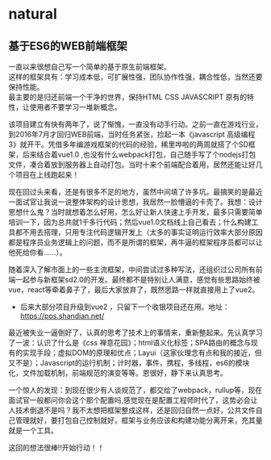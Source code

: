 # natural
## 基于ES6的WEB前端框架  
一直以来很想自己写一个简单的基于原生前端框架。  
这样的框架具有：学习成本低，可扩展性强，团队协作性强，耦合性低，当然还要保持性能。    
最主要的是归还前端一个干净的世界，保持HTML CSS JAVASCRIPT 原有的特性，让使用者不要学习一堆新概念。  

该项目建立有快有两年了，说了惭愧，一直没有动手行动。之前一直在游戏行业，到2016年7月才回归WEB前端，当时任务紧张，捡起一本《javascript 高级编程3》就开干。凭借多年编游戏框架的代码的经验，稀里哗啦的两周就搭了个SD框架，后来结合着vue1.0 ,也没有什么webpack打包，自己随手写了个nodejs打包文件，凑合着放到服务器上自动打包。当时十来个前端配合着用，居然还能让好几个项目在上线跑起来！

现在回过头来看，还是有很多不足的地方，虽然中间填了许多坑。最搞笑的是最近一面试官让我说一说整体架构的设计思想，我居然一脸懵逼的卡壳了。我想：设计思想什么鬼？当时就想着怎么好用，怎么好让新人快速上手开发，最多只需要简单培训一下，因为总共就1千多行代码；然后vue1.0文档线上自己看去；什么构建工具都不用去搭理，只用专注代码逻辑开发上（太多的事实证明运行效率大部分原因都是程序员业务逻辑上的问题，而不是所谓的框架，再牛逼的框架程序员都可以让他死给你看……）。

随着深入了解市面上的一些主流框架，中间尝试过多种写法，还组织过公司所有前端一起参与新框架sd2.0的开发。最终都不是特别让人满意，感觉有些思路始终被vue，react等牵着鼻子了，最后大家放弃了，既然思路一样就直接用上了vue2。

-  后来大部分项目升级到vue2 ，只留下一个收银项目还在用。地址：https://pos.shandian.net/

最近被失业一逼倒好了，认真的思考了技术上的事情来，重新整起来。先认真学习了一波：认识了什么是《css 禅意花园》；html语义化标签；SPA路由的概念与现有的实现手段；虚拟DOM的原理和优点；Layui（这家伙理念有点和我的接近，但又不是）；Javascript的运行机制；计时器，事件，携程，多线程，es6的模块化，文件加载机制，前端规范的演变等等。恩很好，静下来认真思考。

一个惊人的发现：到现在很少有人谈规范了，都交给了webpack，rullup等，现在面试官一般都问你会这个那个配置吗,感觉现在是配置工程师时代了，这势必会让人技术倒退不是吗？我不太想把框架整成这样，还是回归自然一点好，公共文件自己管理就好，要打包自己控制就好，框架与业务应该和构建功能分离开来，充其量就是一个工具。

这回的想法很棒!!开始行动！！
